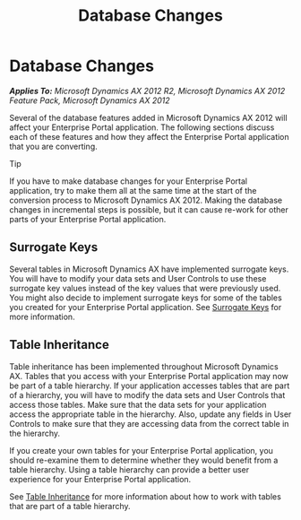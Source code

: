 ﻿---
title: Database Changes
TOCTitle: Database Changes
ms:assetid: b79fae98-c6e8-45bf-b0fd-cd262def5675
ms:mtpsurl: https://msdn.microsoft.com/en-us/library/Hh272128(v=AX.60)
ms:contentKeyID: 36542143
ms.date: 11/07/2012
mtps_version: v=AX.60
---

# Database Changes 


_**Applies To:** Microsoft Dynamics AX 2012 R2, Microsoft Dynamics AX 2012 Feature Pack, Microsoft Dynamics AX 2012_

Several of the database features added in Microsoft Dynamics AX 2012 will affect your Enterprise Portal application. The following sections discuss each of these features and how they affect the Enterprise Portal application that you are converting.


> [!TIP]
> <P>If you have to make database changes for your Enterprise Portal application, try to make them all at the same time at the start of the conversion process to Microsoft Dynamics AX 2012. Making the database changes in incremental steps is possible, but it can cause re-work for other parts of your Enterprise Portal application.</P>



## Surrogate Keys

Several tables in Microsoft Dynamics AX have implemented surrogate keys. You will have to modify your data sets and User Controls to use these surrogate key values instead of the key values that were previously used. You might also decide to implement surrogate keys for some of the tables you created for your Enterprise Portal application. See [Surrogate Keys](surrogate-keys.md) for more information.

## Table Inheritance

Table inheritance has been implemented throughout Microsoft Dynamics AX. Tables that you access with your Enterprise Portal application may now be part of a table hierarchy. If your application accesses tables that are part of a hierarchy, you will have to modify the data sets and User Controls that access those tables. Make sure that the data sets for your application access the appropriate table in the hierarchy. Also, update any fields in User Controls to make sure that they are accessing data from the correct table in the hierarchy.

If you create your own tables for your Enterprise Portal application, you should re-examine them to determine whether they would benefit from a table hierarchy. Using a table hierarchy can provide a better user experience for your Enterprise Portal application.

See [Table Inheritance](table-inheritance.md) for more information about how to work with tables that are part of a table hierarchy.

